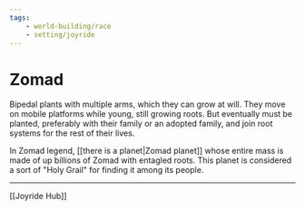 ```yaml
---
tags:
    - world-building/race 
    - setting/joyride
---
```

# Zomad

Bipedal plants with multiple arms, which they can grow at will. They move on mobile platforms while young, still growing roots. But eventually must be planted, preferably with their family or an adopted family, and join root systems for the rest of their lives. 

In Zomad legend, [[there is a planet|Zomad planet]] whose entire mass is made of up billions of Zomad with entagled roots. This planet is considered a sort of "Holy Grail" for finding it among its people.

---
[[Joyride Hub]]